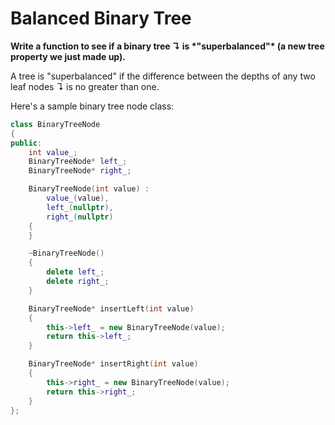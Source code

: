# Balanced Binary Tree

**Write a function to see if a binary tree ↴ is \*"superbalanced"\* (a new tree property we just made up).**

A tree is "superbalanced" if the difference between the depths of any two leaf nodes ↴ is no greater than one.

Here's a sample binary tree node class:

```cpp
class BinaryTreeNode
{
public:
    int value_;
    BinaryTreeNode* left_;
    BinaryTreeNode* right_;

    BinaryTreeNode(int value) :
        value_(value),
        left_(nullptr),
        right_(nullptr)
    {
    }

    ~BinaryTreeNode()
    {
        delete left_;
        delete right_;
    }

    BinaryTreeNode* insertLeft(int value)
    {
        this->left_ = new BinaryTreeNode(value);
        return this->left_;
    }

    BinaryTreeNode* insertRight(int value)
    {
        this->right_ = new BinaryTreeNode(value);
        return this->right_;
    }
};
```